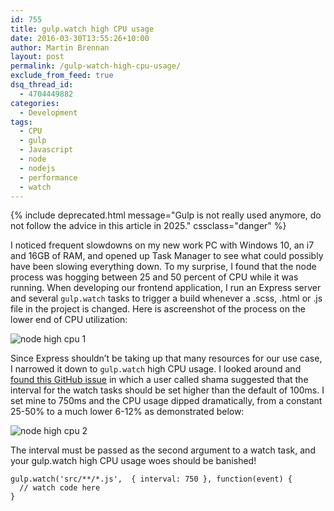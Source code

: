 ```yaml
---
id: 755
title: gulp.watch high CPU usage
date: 2016-03-30T13:55:26+10:00
author: Martin Brennan
layout: post
permalink: /gulp-watch-high-cpu-usage/
exclude_from_feed: true
dsq_thread_id:
  - 4704449882
categories:
  - Development
tags:
  - CPU
  - gulp
  - Javascript
  - node
  - nodejs
  - performance
  - watch
---
```



{% include deprecated.html message="Gulp is not really used anymore, do not follow the advice in this article in 2025." cssclass="danger" %}

I noticed frequent slowdowns on my new work PC with Windows 10, an i7 and 16GB of RAM, and opened up Task Manager to see what could possibly have been slowing everything down. To my surprise, I found that the node process was hogging between 25 and 50 percent of CPU while it was running. <!--more-->When developing our frontend application, I run an Express server and several `gulp.watch` tasks to trigger a build whenever a .scss, .html or .js file in the project is changed. Here is ascreenshot of the process on the lower end of CPU utilization:

![node high cpu 1](/images/nodewatch1.png)


Since Express shouldn’t be taking up that many resources for our use case, I narrowed it down to `gulp.watch` high CPU usage. I looked around and [found this GitHub issue](https://github.com/gulpjs/gulp/issues/634) in which a user called shama suggested that the interval for the watch tasks should be set higher than the default of 100ms. I set mine to 750ms and the CPU usage dipped dramatically, from a constant 25-50% to a much lower 6-12% as demonstrated below:

![node high cpu 2](/images/nodewatch2.png)

The interval must be passed as the second argument to a watch task, and your gulp.watch high CPU usage woes should be banished!

    gulp.watch('src/**/*.js',  { interval: 750 }, function(event) {
      // watch code here
    }
